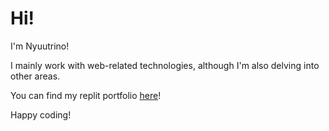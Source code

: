 # Hi!

I'm Nyuutrino!

I mainly work with web-related technologies, although I'm also delving into other areas.

You can find my replit portfolio [here](http://nyuutrino.repl.co)!

Happy coding!
